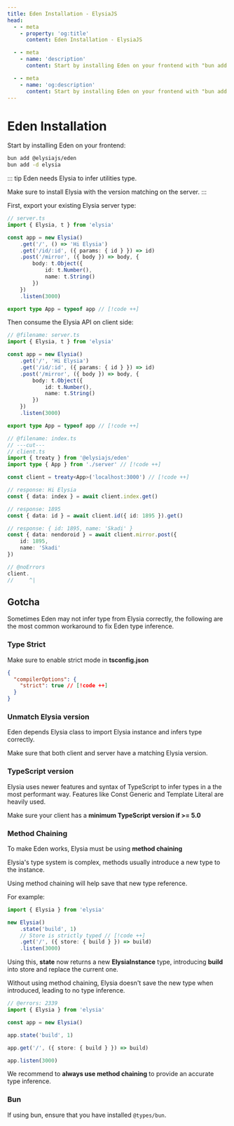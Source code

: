 ```yaml
---
title: Eden Installation - ElysiaJS
head:
  - - meta
    - property: 'og:title'
      content: Eden Installation - ElysiaJS

  - - meta
    - name: 'description'
      content: Start by installing Eden on your frontend with "bun add elysia @elysiajs/eden", then expose your Elysia server type and then start using Eden Treaty or Eden Fetch.

  - - meta
    - name: 'og:description'
      content: Start by installing Eden on your frontend with "bun add elysia @elysiajs/eden", then expose your Elysia server type and then start using Eden Treaty or Eden Fetch.
---
```


# Eden Installation
Start by installing Eden on your frontend:
```bash
bun add @elysiajs/eden
bun add -d elysia
```

::: tip
Eden needs Elysia to infer utilities type.

Make sure to install Elysia with the version matching on the server.
:::

First, export your existing Elysia server type:
```typescript
// server.ts
import { Elysia, t } from 'elysia'

const app = new Elysia()
    .get('/', () => 'Hi Elysia')
    .get('/id/:id', ({ params: { id } }) => id)
    .post('/mirror', ({ body }) => body, {
        body: t.Object({
            id: t.Number(),
            name: t.String()
        })
    })
    .listen(3000)

export type App = typeof app // [!code ++]
```

Then consume the Elysia API on client side:
```typescript twoslash
// @filename: server.ts
import { Elysia, t } from 'elysia'

const app = new Elysia()
    .get('/', 'Hi Elysia')
    .get('/id/:id', ({ params: { id } }) => id)
    .post('/mirror', ({ body }) => body, {
        body: t.Object({
            id: t.Number(),
            name: t.String()
        })
    })
    .listen(3000)

export type App = typeof app // [!code ++]

// @filename: index.ts
// ---cut---
// client.ts
import { treaty } from '@elysiajs/eden'
import type { App } from './server' // [!code ++]

const client = treaty<App>('localhost:3000') // [!code ++]

// response: Hi Elysia
const { data: index } = await client.index.get()

// response: 1895
const { data: id } = await client.id({ id: 1895 }).get()

// response: { id: 1895, name: 'Skadi' }
const { data: nendoroid } = await client.mirror.post({
    id: 1895,
    name: 'Skadi'
})

// @noErrors
client.
//     ^|
```

## Gotcha
Sometimes Eden may not infer type from Elysia correctly, the following are the most common workaround to fix Eden type inference.

### Type Strict
Make sure to enable strict mode in **tsconfig.json**
```json
{
  "compilerOptions": {
    "strict": true // [!code ++]
  }
}
```

### Unmatch Elysia version
Eden depends Elysia class to import Elysia instance and infers type correctly.

Make sure that both client and server have a matching Elysia version.

### TypeScript version
Elysia uses newer features and syntax of TypeScript to infer types in a the most performant way. Features like Const Generic and Template Literal are heavily used.

Make sure your client has a **minimum TypeScript version if >= 5.0**

### Method Chaining
To make Eden works, Elysia must be using **method chaining**

Elysia's type system is complex, methods usually introduce a new type to the instance.

Using method chaining will help save that new type reference.

For example:
```typescript twoslash
import { Elysia } from 'elysia'

new Elysia()
    .state('build', 1)
    // Store is strictly typed // [!code ++]
    .get('/', ({ store: { build } }) => build)
    .listen(3000)
```
Using this, **state** now returns a new **ElysiaInstance** type, introducing **build** into store and replace the current one.

Without using method chaining, Elysia doesn't save the new type when introduced, leading to no type inference.
```typescript twoslash
// @errors: 2339
import { Elysia } from 'elysia'

const app = new Elysia()

app.state('build', 1)

app.get('/', ({ store: { build } }) => build)

app.listen(3000)
```

We recommend to **always use method chaining** to provide an accurate type inference.

### Bun
If using bun, ensure that you have installed `@types/bun`.
